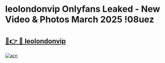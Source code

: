 # leolondonvip Onlyfans Leaked - New Video & Photos March 2025 !08uez

# <h2><a href="https://35pbfn.iuczelnia.edu.pl?title=leolondonvip&ref=08uez">🔗👉 🔴 leolondonvip</a></h2>

[![acn](https://github.com/user-attachments/assets/0f9c940e-d8b0-45ae-aac7-cd30a18b3e1c)](https://35pbfn.iuczelnia.edu.pl?title=leolondonvip&ref=08uez)

